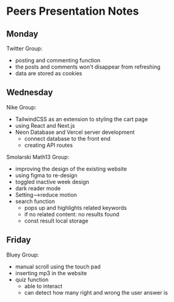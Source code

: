 # Peers Presentation Notes

## Monday
Twitter Group:
- posting and commenting function
- the posts and comments won't disappear from refreshing
- data are stored as cookies


## Wednesday
Nike Group:
- TailwindCSS as an extension to styling the cart page
- using React and Next.js
- Neon Database and Vercel server development
    - connect database to the front end
    - creating API routes

Smolarski Math13 Group:
- improving the design of the existing website
- using figma to re-design
- toggled inactive week design
- dark reader mode
- Setting-->reduce motion
- search function
    - pops up and highlights related keywords
    - if no related content: no results found
    - const result local storage


## Friday
Bluey Group:
- manual scroll using the touch pad
- inserting mp3 in the website
- quiz function
    - able to interact
    - can detect how many right and wrong the user answer is
